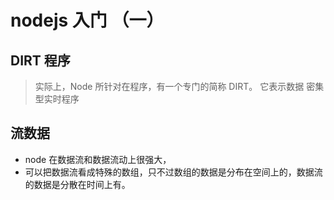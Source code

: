 # nodejs 入门 （一）

## DIRT 程序

> 实际上，Node 所针对在程序，有一个专门的简称 DIRT。 它表示数据 密集型实时程序

## 流数据

- node 在数据流和数据流动上很强大，
- 可以把数据流看成特殊的数组，只不过数组的数据是分布在空间上的，数据流的数据是分散在时间上有。
